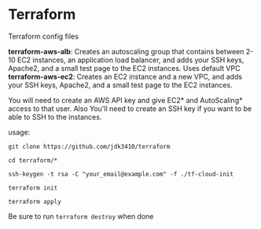 # Terraform
 Terraform config files

**terraform-aws-alb**: Creates an autoscaling group that contains between 2-10 EC2 instances, an application load balancer, and adds your SSH keys, Apache2, and a small test page to the EC2 instances. Uses default VPC
**terraform-aws-ec2**: Creates an EC2 instance and a new VPC, and adds your SSH keys, Apache2, and a small test page to the EC2 instances.

You will need to create an AWS API key and give EC2* and AutoScaling* access to that user. Also You'll need to create an SSH key if you want to be able to SSH to the instances.



usage:

`git clone https://github.com/jdk3410/terraform`

`cd terraform/*`

`ssh-keygen -t rsa -C "your_email@example.com" -f ./tf-cloud-init`

`terraform init`

`terraform apply`


Be sure to run `terraform destroy` when done
